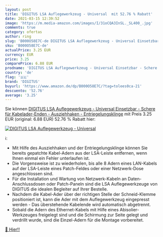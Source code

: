 ```yaml
---
layout: post
title: 'DIGITUS LSA Auflegewerkzeug - Universal  mit 52.76 % Rabatt'
date: 2021-03-15 12:39:52
image: 'https://m.media-amazon.com/images/I/31oCQA3InSL._SL400_.jpg'
comments: true
category: ofertas
author: ring
slug: 'B000O58E7C-de DIGITUS LSA Auflegewerkzeug - Universal Einsetzbar -...'
sku: 'B000O58E7C-de'
actualPrice: 3.25 EUR
currency: EUR
price: 3.25
comparePrice: 6.88 EUR
prodname: 'DIGITUS LSA Auflegewerkzeug - Universal Einsetzbar - Schere für Kabelader-Enden - Ausziehhaken - Entriegelungsklinge'
country: 'de'
flag: '🇩🇪'
brand: 'DIGITUS'
buyurl: 'https://www.amazon.de/dp/B000O58E7C/?tag=tolees0ca-21'
descuento: '52.76'
average: '3.25'
---
```


Sie können [DIGITUS LSA Auflegewerkzeug - Universal Einsetzbar - Schere für Kabelader-Enden - Ausziehhaken - Entriegelungsklinge](https://www.amazon.de/dp/B000O58E7C/?tag=tolees0ca-21) mit Preis 3.25 EUR (original: 6.88 EUR) 52.76 % Rabatt hier:

[![DIGITUS LSA Auflegewerkzeug - Universal ](https://m.media-amazon.com/images/I/31oCQA3InSL._SL400_.jpg)](https://www.amazon.de/dp/B000O58E7C/?tag=tolees0ca-21)

ℹ️:

- Mit Hilfe des Ausziehhaken und der Entriegelungsklinge können Sie bereits gepatchte Kabel-Adern aus der LSA-Leiste entfernen, wenn Ihnen einmal ein Fehler unterlaufen ist.
- Die Vorgensweise ist zu wiederholen, bis alle 8 Adern eines LAN-Kabels auf der LSA-Leiste eines Patch-Feldes oder einer Netzwerk-Dose angeschlossen sind.
- Für die Installation und Wartung von Netzwerk-Kabeln an Daten-Anschlussdosen oder Patch-Paneln sind die LSA Auflegewerkzeuge von DIGITUS die idealen Begleiter auf Ihrer Bestelle.
- Nachdem die Kabel-Ader über der richtigen Stelle der Schneid-Klemme positioniert ist, kann die Ader mit dem Auflegewerkzeug eingepresst werden - Das überstehende Kabelende wird automatisch abgetrennt.
- Sobald die Adern des Ethernet-Kabels mit Hilfe eines Abisolier-Werkzeuges freigelegt sind und die Schirmung zur Seite gelegt und verdrillt wurde, sind die Einzel-Adern für die Montage vorbereitet.

[🛒 Hier!!](https://www.amazon.de/dp/B000O58E7C/?tag=tolees0ca-21)
